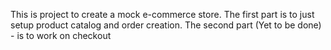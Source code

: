 This is project to create a mock e-commerce store. The first part is to just setup product catalog and order creation. The second part (Yet to be done) - is to work on checkout
